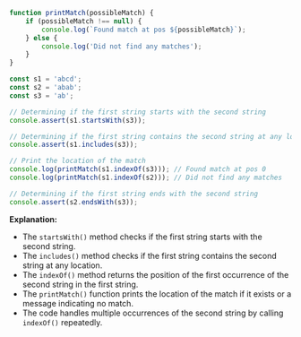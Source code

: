 ```javascript
function printMatch(possibleMatch) {
    if (possibleMatch !== null) {
        console.log(`Found match at pos ${possibleMatch}`);
    } else {
        console.log('Did not find any matches');
    }
}

const s1 = 'abcd';
const s2 = 'abab';
const s3 = 'ab';

// Determining if the first string starts with the second string
console.assert(s1.startsWith(s3));

// Determining if the first string contains the second string at any location
console.assert(s1.includes(s3));

// Print the location of the match
console.log(printMatch(s1.indexOf(s3))); // Found match at pos 0
console.log(printMatch(s1.indexOf(s2))); // Did not find any matches

// Determining if the first string ends with the second string
console.assert(s2.endsWith(s3));
```

**Explanation:**

* The `startsWith()` method checks if the first string starts with the second string.
* The `includes()` method checks if the first string contains the second string at any location.
* The `indexOf()` method returns the position of the first occurrence of the second string in the first string.
* The `printMatch()` function prints the location of the match if it exists or a message indicating no match.
* The code handles multiple occurrences of the second string by calling `indexOf()` repeatedly.
